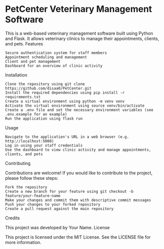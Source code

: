 # PetCenter Veterinary Management Software

This is a web-based veterinary management software built using Python and Flask. It allows veterinary clinics to manage their appointments, clients, and pets.
Features

    Secure authentication system for staff members
    Appointment scheduling and management
    Client and pet management
    Dashboard for an overview of clinic activity

Installation

    Clone the repository using git clone https://github.com/disaa0/PetCenter.git
    Install the required dependencies using pip install -r requirements.txt
    Create a virtual environment using python -m venv venv
    Activate the virtual environment using source venv/bin/activate
    Create a .env file and set the necessary environment variables (see .env.example for an example)
    Run the application using flask run

Usage

    Navigate to the application's URL in a web browser (e.g. http://localhost:5000)
    Log in using your staff credentials
    Use the dashboard to view clinic activity and manage appointments, clients, and pets

Contributing

Contributions are welcome! If you would like to contribute to the project, please follow these steps:

    Fork the repository
    Create a new branch for your feature using git checkout -b feature/your-feature-name
    Make your changes and commit them with descriptive commit messages
    Push your changes to your forked repository
    Create a pull request against the main repository

Credits

This project was developed by Your Name.
License

This project is licensed under the MIT License. See the LICENSE file for more information.
